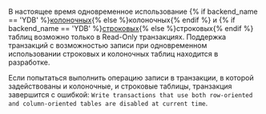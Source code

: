 В настоящее время одновременное использование {% if backend_name == 'YDB' %}[колоночных](../../../concepts/glossary.md#column-oriented-table){% else %}колоночных{% endif %} и {% if backend_name == 'YDB' %}[строковых](../../../concepts/glossary.md#row-oriented-table){% else %}строковых{% endif %} таблиц возможно только в Read-Only транзакциях. Поддержка транзакций с возможностью записи при одновременном использовании строковых и колоночных таблиц находится в разработке.

Если попытаться выполнить операцию записи в транзакции, в которой задействованы и колоночные, и строковые таблицы, транзакция завершится с ошибкой: `Write transactions that use both row-oriented and column-oriented tables are disabled at current time`.
